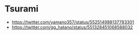 # Tsurami

* https://twitter.com/yamano357/status/552514988137783301
* https://twitter.com/gg_hatano/status/551328451068588032